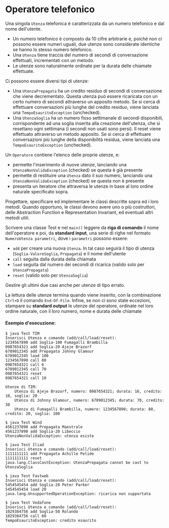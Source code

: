 # Operatore telefonico

Una singola `Utenza` telefonica è caratterizzata da un numero telefonico e dal nome dell'utente.
* Un numero telefonico è composto da 10 cifre arbitrarie e, poiché non ci possono essere numeri uguali, due utenze sono considerate identiche se hanno lo stesso numero telefonico.
* Una `Utenza` tiene traccia del numero di secondi di conversazione effettuati, incrementati con un metodo.
* Le utenze sono naturalmente ordinate per la durata delle chiamate effettuate.

Ci possono essere diversi tipi di utenze:
* Una `UtenzaPrepagata` ha un credito residuo di secondi di conversazione che viene decrementato. Questa utenza può essere ricaricata con un certo numero di secondi attraverso un apposito metodo. Se si cerca di effettuare conversazioni più lunghe del credito residuo, viene lanciata una `TempoEsauritoException` (unchecked).
* Una `UtenzaSoglia` ha un numero fisso settimanale di secondi disponibili, corrispondente ad una soglia inserita alla creazione dell'utenza, che si resettano ogni settimana (i secondi non usati sono persi). Il reset viene effettuato attraverso un metodo apposito. Se si cerca di effettuare conversazioni più lunghe della disponibilità residua, viene lanciata una `TempoEsauritoException` (unchecked). 

Un `Operatore` contiene l'elenco delle proprie utenze, e:
* permette l'inserimento di nuove utenze, lanciando una `UtenzaNonValidaException` (checked) se questa è già presente
* permette di restituire una `Utenza` dato il suo numero, lanciando una `UtenzaNonValidaException` (checked) se questa non è presente
* presenta un iteratore che attraversa le utenze in base al loro ordine naturale specificato sopra.

Progettare, specificare ed implementare le classi descritte sopra ed i loro metodi. Quando opportuno, le classi devono avere uno o più costruttori, delle Abstraction Function e Representation Invariant, ed eventuali altri metodi utili.

Scrivere una classe Test e nel `main()` leggere da **riga di comando** il nome dell'operatore e poi, da **standard input**, una serie di righe nel formato `NumeroUtenza parametri`, dove i `parametri` possono essere:
* `add` per creare una nuova `Utenza`. In tal caso seguirà il tipo di utenza (`Soglia-ValoreSoglia`, `Prepagata`) e il nome dell'utente
* `call` seguita dalla durata della chiamata
* `load` seguita dal numero dei secondi di ricarica (valido solo per `UtenzaPrepagata`)
* `reset` (valido solo per `UtenzaSoglia`)


Gestire gli ultimi due casi anche per utenze di tipo errato.

La lettura delle utenze termina quando viene inserito, con la combinazione `Ctrl+D` il comando `End-Of-File`.
Infine, se non ci sono state eccezioni, stampare su **standard output** le utenze del operatore, ordinate nel loro ordine naturale, con il loro numero, nome e durata delle chiamate

#### Esempio d'esecuzione:

```text
$ java Test TIM
Inserisci Utenza e comando (add/call/load/reset):
1234567890 add Soglia-100 Fumagalli Brambilla
0987654321 add Soglia-20 Ajeje Brazorf
6789012345 add Prepagata Johnny Glamour
6789012345 load 100
1234567890 call 80
0987654321 call 6
6789012345 call 70
0987654321 reset
0987654321 call 10

Utenze di TIM:
	Utenza di Ajeje Brazorf, numero: 0987654321; durata: 16, credito: 10, soglia: 20
	Utenza di Johnny Glamour, numero: 6789012345; durata: 70, credito: 30
	Utenza di Fumagalli Brambilla, numero: 1234567890; durata: 80, credito: 20, soglia: 100

$ java Test Wind
4561237890 add Prepagata Maestrale
4561237890 add Soglia-20 Libeccio
UtenzaNonValidaException: utenza esiste

$ java Test Iliad
Inserisci Utenza e comando (add/call/load/reset):
1111111111 add Prepagata Achille Pelide
1111111111 reset
java.lang.ClassCastException: UtenzaPrepagata cannot be cast to UtenzaSoglia

$ java Test Fastweb
Inserisci Utenza e comando (add/call/load/reset):
5454545454 add Soglia-20 Peter Parker
5454545454 load 20
java.lang.UnsupportedOperationException: ricarica non supportata

$ java Test Vodafone
Inserisci Utenza e comando (add/call/load/reset):
1029384756 add Soglia-50 Rolando
1029384756 call 60
TempoEsauritoException: credito esaurito
```